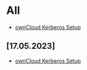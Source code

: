 # All
* [ownCloud Kerberos Setup](https://github.com/GeraldLeikam/tutorials/blob/master/guides/owncloud_kerberos_setup.md)

## [17.05.2023]
* [ownCloud Kerberos Setup](https://github.com/GeraldLeikam/tutorials/blob/master/guides/owncloud_kerberos_setup.md)